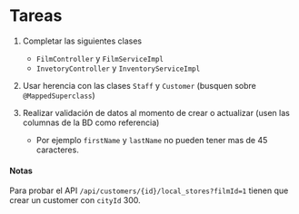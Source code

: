 # Tareas

1. Completar las siguientes clases

   * `FilmController` y `FilmServiceImpl`
   * `InvetoryController` y `InventoryServiceImpl`
    
2. Usar herencia con las clases `Staff` y `Customer` (busquen sobre `@MappedSuperclass`)
3. Realizar validación de datos al momento de crear o actualizar (usen las columnas de la BD como referencia)
    * Por ejemplo `firstName` y `lastName` no pueden tener mas de 45 caracteres.


#### Notas
Para probar el API `/api/customers/{id}/local_stores?filmId=1` tienen que crear un customer con `cityId` 300.